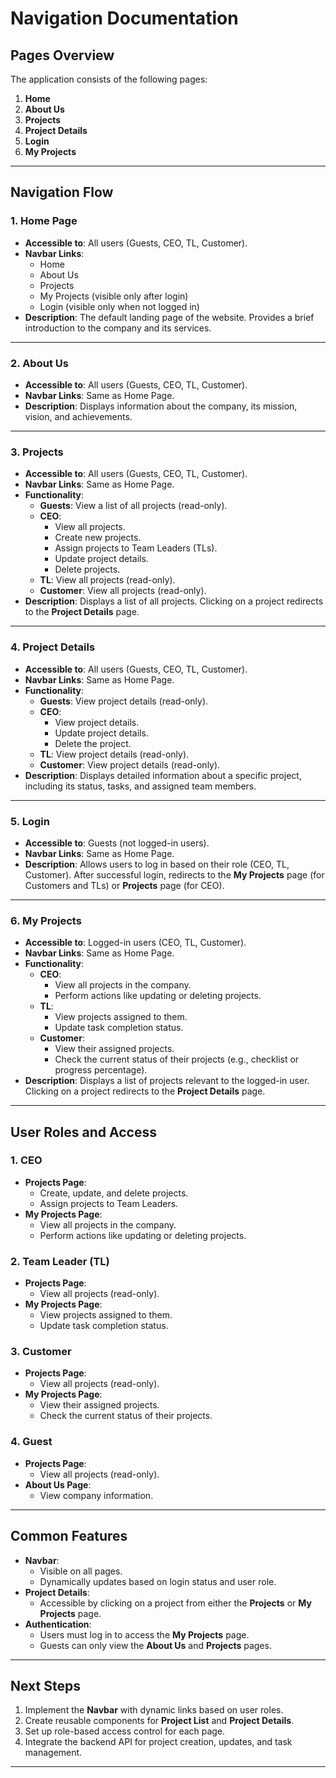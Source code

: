 # **Navigation Documentation**

## **Pages Overview**
The application consists of the following pages:
1. **Home**
2. **About Us**
3. **Projects**
4. **Project Details**
5. **Login**
6. **My Projects**

---

## **Navigation Flow**
### **1. Home Page**
- **Accessible to**: All users (Guests, CEO, TL, Customer).
- **Navbar Links**:
    - Home
    - About Us
    - Projects
    - My Projects (visible only after login)
    - Login (visible only when not logged in)
- **Description**: The default landing page of the website. Provides a brief introduction to the company and its services.

---

### **2. About Us**
- **Accessible to**: All users (Guests, CEO, TL, Customer).
- **Navbar Links**: Same as Home Page.
- **Description**: Displays information about the company, its mission, vision, and achievements.

---

### **3. Projects**
- **Accessible to**: All users (Guests, CEO, TL, Customer).
- **Navbar Links**: Same as Home Page.
- **Functionality**:
    - **Guests**: View a list of all projects (read-only).
    - **CEO**:
        - View all projects.
        - Create new projects.
        - Assign projects to Team Leaders (TLs).
        - Update project details.
        - Delete projects.
    - **TL**: View all projects (read-only).
    - **Customer**: View all projects (read-only).
- **Description**: Displays a list of all projects. Clicking on a project redirects to the **Project Details** page.

---

### **4. Project Details**
- **Accessible to**: All users (Guests, CEO, TL, Customer).
- **Navbar Links**: Same as Home Page.
- **Functionality**:
    - **Guests**: View project details (read-only).
    - **CEO**:
        - View project details.
        - Update project details.
        - Delete the project.
    - **TL**: View project details (read-only).
    - **Customer**: View project details (read-only).
- **Description**: Displays detailed information about a specific project, including its status, tasks, and assigned team members.

---

### **5. Login**
- **Accessible to**: Guests (not logged-in users).
- **Navbar Links**: Same as Home Page.
- **Description**: Allows users to log in based on their role (CEO, TL, Customer). After successful login, redirects to the **My Projects** page (for Customers and TLs) or **Projects** page (for CEO).

---

### **6. My Projects**
- **Accessible to**: Logged-in users (CEO, TL, Customer).
- **Navbar Links**: Same as Home Page.
- **Functionality**:
    - **CEO**:
        - View all projects in the company.
        - Perform actions like updating or deleting projects.
    - **TL**:
        - View projects assigned to them.
        - Update task completion status.
    - **Customer**:
        - View their assigned projects.
        - Check the current status of their projects (e.g., checklist or progress percentage).
- **Description**: Displays a list of projects relevant to the logged-in user. Clicking on a project redirects to the **Project Details** page.

---

## **User Roles and Access**
### **1. CEO**
- **Projects Page**:
    - Create, update, and delete projects.
    - Assign projects to Team Leaders.
- **My Projects Page**:
    - View all projects in the company.
    - Perform actions like updating or deleting projects.

### **2. Team Leader (TL)**
- **Projects Page**:
    - View all projects (read-only).
- **My Projects Page**:
    - View projects assigned to them.
    - Update task completion status.

### **3. Customer**
- **Projects Page**:
    - View all projects (read-only).
- **My Projects Page**:
    - View their assigned projects.
    - Check the current status of their projects.

### **4. Guest**
- **Projects Page**:
    - View all projects (read-only).
- **About Us Page**:
    - View company information.

---

## **Common Features**
- **Navbar**:
    - Visible on all pages.
    - Dynamically updates based on login status and user role.
- **Project Details**:
    - Accessible by clicking on a project from either the **Projects** or **My Projects** page.
- **Authentication**:
    - Users must log in to access the **My Projects** page.
    - Guests can only view the **About Us** and **Projects** pages.

---

## **Next Steps**
1. Implement the **Navbar** with dynamic links based on user roles.
2. Create reusable components for **Project List** and **Project Details**.
3. Set up role-based access control for each page.
4. Integrate the backend API for project creation, updates, and task management.

---
